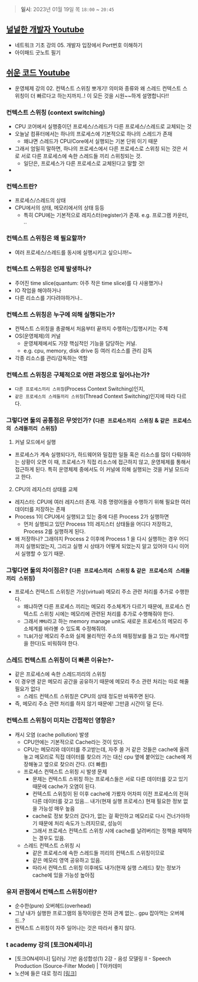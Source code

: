 > **일시**: 2023년 01월 19일 목 `18:00` ~ `20:45`

## [널널한 개발자 Youtube](https://www.youtube.com/watch?v=gOMljj6K2V0&list=PLXvgR_grOs1BFH-TuqFsfHqbh-gpMbFoy&index=5) 
- 네트워크 기초 강의 05. 개발자 입장에서 Port번호 이해하기
- 아이패드 굿노트 필기

## [쉬운 코드 Youtube](https://www.youtube.com/watch?v=QmtYKZC0lMU&list=PLcXyemr8ZeoQOtSUjwaer0VMJSMfa-9G-) 
- 운영체제 강의 02. 컨텍스트 스위칭 뽀개기! 의미와 종류와 왜 스레드 컨텍스트 스위칭이 더 빠르다고 하는지까지..! 이 모든 것을 시원~\~하게 설명합니다!!
### 컨텍스트 스위칭 (context switching) 
- CPU 코어에서 실행중이던 프로세스/스레드가 다른 프로세스/스레드로 교체되는 것
- 오늘날 컴퓨터에서는 하나의 프로세스에 기본적으로 하나의 스레드가 존재
  - 왜냐면 스레드가 CPU/Core에서 실행되는 기본 단위 이기 때문
- 그래서 엄밀히 말하면, 하나의 프로세스에서 다른 프로세스로 스위칭 되는 것은 서로 서로 다른 프로세스에 속한 스레드들 끼리 스위칭되는 것.
  - 일단은, 프로세스가 다른 프로세스로 교체된다고 말할 것!
-
### 컨텍스트란?
- 프로세스/스레드의 상태
- CPU에서의 상태, 메모리에서의 상태 등등
  - 특히 CPU에는 기본적으로 레지스터(register)가 존재. e.g. 프로그램 카운터, ..

### 컨텍스트 스위칭은 왜 필요할까?
- 여러 프로세스/스레드를 동시에 실행시키고 싶으니까!~

### 컨텍스트 스위칭은 언제 발생하나?
- 주어진 time slice(quantum: 아주 작은 time slice)를 다 사용했거나
- IO 작업을 해야하거나
- 다른 리소스를 기다려야하거나..

### 컨텍스트 스위칭은 누구에 의해 실행되는가?
- 컨텍스트 스위칭을 총괄해서 처음부터 끝까지 수행하는/집행시키는 주체
- OS(운영체제)의 커널
  - 운영체제에서도 가장 핵심적인 기능을 담당하는 커널.
  - e.g. cpu, memory, disk drive 등 여러 리소스를 관리 감독
- 각종 리소스를 관리/감독하는 역할

### 컨텍스트 스위칭은 구체적으로 어떤 과정으로 일어나는가?
- `다른 프로세스끼리 스위칭`(Process Context Switching)인지, 
- `같은 프로세스의 스레들끼리 스위칭`(Thread Context Switching)인지에 따라 다르다.

### 그렇다면 둘의 공통점은 무엇인가? (`다른 프로세스끼리 스위칭` & `같은 프로세스의 스레들끼리 스위칭`)
1. 커널 모드에서 실행
  - 프로세스가 계속 실행되다가, 하드웨어와 밀접한 일들 혹은 리소스를 많이 다뤄야하는 상황이 오면 이 때, 프로세스가 직접 리소스에 접근하지 않고, 운영체제를 통해서 접근하게 된다. 특히 운영체제 중에서도 이 커널에 의해 실행되는 것을 커널 모드라고 한다. 
2. CPU의 레지스터 상태를 교체
  - 레지스터: CPU에 여러 레지스터 존재. 각종 명령어들을 수행하기 위해 필요한 여러 데이터를 저장하는 존재
  - Process 1이 CPU에서 실행되고 있는 중에 다른 Process 2가 실행하면
    - 먼저 실행되고 있던 Process 1의 레지스터 상태들을 어디다 저장하고, Process 2를 실행하게 된다.
  - 왜 저장하나? 그래야지 Process 2 이후에 Process 1 을 다시 실행하는 경우 어디까지 실행되었는지, 그리고 실행 시 상태가 어떻게 되었는지 알고 있어야 다시 이어서 실행할 수 있기 때문.

### 그렇다면 둘의 차이점은? (`다른 프로세스끼리 스위칭` & `같은 프로세스의 스레들끼리 스위칭`)
- 프로세스 컨텍스트 스위칭은 가상(virtual) 메모리 주소 관련 처리를 추가로 수행한다.
  - 왜냐하면 다른 프로세스 끼리는 메모리 주소체계가 다르기 때문에, 프로세스 컨텍스트 스위칭 시에는 메모리에 관련된 처리를 추가로 수행해줘야 한다.
  - 그래서 `MMU`라고 하는 memory manage unit도 새로운 프로세스의 메모리 주소체계를 바라볼 수 있도록 수정해줘야.
  - `TLB`(가상 메모리 주소와 실제 물리적인 주소의 매핑정보를 들고 있는 캐시역할을 한다)도 비워줘야 한다.

### 스레드 컨텍스트 스위칭이 더 빠른 이유는?- 
- 같은 프로세스에 속한 스레드끼리의 스위칭
- 이 경우엔 같은 메모리 공간을 공유하기 때문에 메모리 주소 관련 처리는 따로 해줄 필요가 없다
  - 스레드 컨텍스트 스위칭은 CPU의 상태 정도만 바꿔주면 된다.
- 즉, 메모리 주소 관련 처리를 하지 않기 때문에! 그만큼 시간이 덜 든다.

### 컨텍스트 스위칭이 미치는 간접적인 영향은?
- 캐시 오염 (cache pollution) 발생
  - CPU안에는 기본적으로 Cache라는 것이 있다. 
  - CPU는 메모리와 데이터를 주고받는데, 자주 쓸 거 같은 것들은 cache에 올려놓고 메모리로 직접 데이터를 찾으러 가는 대신 cpu 옆에 붙어있는 cache에 저장해놓고 옆으로 찾으러 간다. (더 빠름)
  - 프로세스 컨텍스트 스위칭 시 발생 문제
    - 문제는 컨텍스트 스위칭 하는 프로세스들은 서로 다른 데이터를 갖고 있기 때문에 cache가 오염이 된다.
    - 컨텍스트 스위칭이 된 이후 cache에 가봤자 어차피 이전 프로세스의 전혀 다른 데이터를 갖고 있음... 내가(현재 실행 프로세스) 현재 필요한 정보 없을 가능성 매우 높음
    - cache로 정보 찾으러 갔다가, 없는 걸 확인하고 메모리로 다시 건너가야하기 때문에 처리 속도가 느려지므로, 성능이 
    - 그래서 프로세스 컨텍스트 스위칭 시에 cache를 날려버리는 정책을 채택하는 경우도 있음.    
  - 스레드 컨텍스트 스위칭 시 
    - 같은 프로세스에 속한 스레드들 끼리의 컨텍스트 스위칭이므로
    - 같은 메모리 영역 공유하고 있음. 
    - 따라서 컨텍스트 스위칭 이후에도 내가(현재 실행 스레드) 찾는 정보가 cache에 있을 가능성 높아짐


### 유저 관점에서 컨텍스트 스위칭이란?
- 순수한(pure) 오버헤드(overhead)
- 그냥 내가 실행한 프로그램의 동작이랑은 전혀 관계 없는.. gpu 잡아먹는 오버헤드..?
- 컨텍스트 스위칭이 자주 일어나는 것은 따라서 좋지 않다.

### t academy 강의 [토크ON세미나] 
- [토크ON세미나] 딥러닝 기반 음성합성(1) 2강 - 음성 모델링 II - Speech Production (Source-Filter Model) | T아카데미
- 노션에 들은 대로 정리 [[링크]](https://joy2022.notion.site/t-academy-ON-1-2-I-DSP-for-Speech-Signal-Processing-T-3de1cb746d4648a48b010d9e3f6dd27f) 
